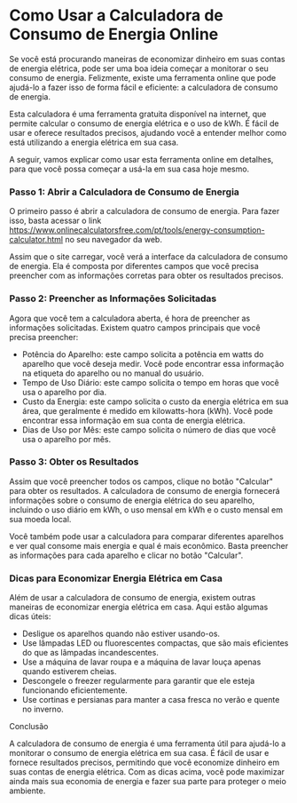Como Usar a Calculadora de Consumo de Energia Online
====================================================

Se você está procurando maneiras de economizar dinheiro em suas contas de energia elétrica, pode ser uma boa ideia começar a monitorar o seu consumo de energia. Felizmente, existe uma ferramenta online que pode ajudá-lo a fazer isso de forma fácil e eficiente: a calculadora de consumo de energia.

Esta calculadora é uma ferramenta gratuita disponível na internet, que permite calcular o consumo de energia elétrica e o uso de kWh. É fácil de usar e oferece resultados precisos, ajudando você a entender melhor como está utilizando a energia elétrica em sua casa.

A seguir, vamos explicar como usar esta ferramenta online em detalhes, para que você possa começar a usá-la em sua casa hoje mesmo.

### Passo 1: Abrir a Calculadora de Consumo de Energia

O primeiro passo é abrir a calculadora de consumo de energia. Para fazer isso, basta acessar o link <https://www.onlinecalculatorsfree.com/pt/tools/energy-consumption-calculator.html> no seu navegador da web.

Assim que o site carregar, você verá a interface da calculadora de consumo de energia. Ela é composta por diferentes campos que você precisa preencher com as informações corretas para obter os resultados precisos.

### Passo 2: Preencher as Informações Solicitadas

Agora que você tem a calculadora aberta, é hora de preencher as informações solicitadas. Existem quatro campos principais que você precisa preencher:

- Potência do Aparelho: este campo solicita a potência em watts do aparelho que você deseja medir. Você pode encontrar essa informação na etiqueta do aparelho ou no manual do usuário.
- Tempo de Uso Diário: este campo solicita o tempo em horas que você usa o aparelho por dia.
- Custo da Energia: este campo solicita o custo da energia elétrica em sua área, que geralmente é medido em kilowatts-hora (kWh). Você pode encontrar essa informação em sua conta de energia elétrica.
- Dias de Uso por Mês: este campo solicita o número de dias que você usa o aparelho por mês.

### Passo 3: Obter os Resultados

Assim que você preencher todos os campos, clique no botão "Calcular" para obter os resultados. A calculadora de consumo de energia fornecerá informações sobre o consumo de energia elétrica do seu aparelho, incluindo o uso diário em kWh, o uso mensal em kWh e o custo mensal em sua moeda local.

Você também pode usar a calculadora para comparar diferentes aparelhos e ver qual consome mais energia e qual é mais econômico. Basta preencher as informações para cada aparelho e clicar no botão "Calcular".

### Dicas para Economizar Energia Elétrica em Casa

Além de usar a calculadora de consumo de energia, existem outras maneiras de economizar energia elétrica em casa. Aqui estão algumas dicas úteis:

- Desligue os aparelhos quando não estiver usando-os.
- Use lâmpadas LED ou fluorescentes compactas, que são mais eficientes do que as lâmpadas incandescentes.
- Use a máquina de lavar roupa e a máquina de lavar louça apenas quando estiverem cheias.
- Descongele o freezer regularmente para garantir que ele esteja funcionando eficientemente.
- Use cortinas e persianas para manter a casa fresca no verão e quente no inverno.

Conclusão

A calculadora de consumo de energia é uma ferramenta útil para ajudá-lo a monitorar o consumo de energia elétrica em sua casa. É fácil de usar e fornece resultados precisos, permitindo que você economize dinheiro em suas contas de energia elétrica. Com as dicas acima, você pode maximizar ainda mais sua economia de energia e fazer sua parte para proteger o meio ambiente.